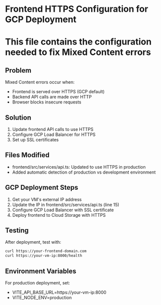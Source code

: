 # Frontend HTTPS Configuration for GCP Deployment
# This file contains the configuration needed to fix Mixed Content errors

## Problem
Mixed Content errors occur when:
- Frontend is served over HTTPS (GCP default)
- Backend API calls are made over HTTP
- Browser blocks insecure requests

## Solution
1. Update frontend API calls to use HTTPS
2. Configure GCP Load Balancer for HTTPS
3. Set up SSL certificates

## Files Modified
- frontend/src/services/api.ts: Updated to use HTTPS in production
- Added automatic detection of production vs development environment

## GCP Deployment Steps
1. Get your VM's external IP address
2. Update the IP in frontend/src/services/api.ts (line 15)
3. Configure GCP Load Balancer with SSL certificate
4. Deploy frontend to Cloud Storage with HTTPS

## Testing
After deployment, test with:
```bash
curl https://your-frontend-domain.com
curl https://your-vm-ip:8000/health
```

## Environment Variables
For production deployment, set:
- VITE_API_BASE_URL=https://your-vm-ip:8000
- VITE_NODE_ENV=production


